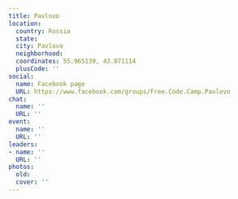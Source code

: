 ```yaml
---
title: Pavlovo
location:
  country: Russia
  state: 
  city: Pavlovo
  neighborhood: 
  coordinates: 55.965139, 43.071114
  plusCode: ''
social:
  name: Facebook page
  URL: https://www.facebook.com/groups/Free.Code.Camp.Pavlovo
chat:
  name: ''
  URL: ''
event:
  name: ''
  URL: ''
leaders:
- name: ''
  URL: ''
photos:
  old: 
  cover: ''
---
```

